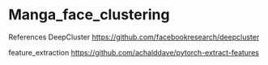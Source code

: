 # Manga_face_clustering

References
DeepCluster
https://github.com/facebookresearch/deepcluster

feature_extraction
https://github.com/achalddave/pytorch-extract-features
